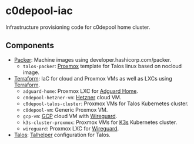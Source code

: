 # c0depool-iac
Infrastructure provisioning code for c0depool home cluster.

## Components

- [Packer](/packer/): Machine images using developer.hashicorp.com/packer.
  - `talos-packer`: [Proxmox](https://www.proxmox.com/en/) template for Talos linux based on nocloud image.
- [Terraform](/terraform/): IaC for cloud and Proxmox VMs as well as LXCs using [Terraform](https://developer.hashicorp.com/terraform).
  - `adguard-home`: Proxmox LXC for [Adguard Home](https://github.com/AdguardTeam/AdGuardHome).
  - `c0depool-hetzner-vm`: [Hetzner](https://www.hetzner.com/) cloud VM.
  - `c0depool-talos-cluster`: Proxmox VMs for Talos Kubernetes cluster.
  - `c0depool-vm`: Generic Proxmox VM.
  - `gcp-vm`: [GCP](https://cloud.google.com/) cloud VM with [Wireguard](https://www.wireguard.com/).
  - `k3s-cluster-proxmox`: Proxmox VMs for [K3s](https://k3s.io/) Kubernetes cluster.
  - `wireguard`: Proxmox LXC for [Wireguard](https://www.wireguard.com/).
- [Talos](/talos/): [Talhelper](https://budimanjojo.github.io/talhelper/latest/) configuration for Talos.